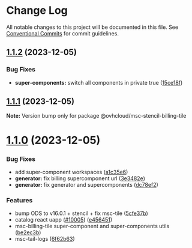 # Change Log

All notable changes to this project will be documented in this file.
See [Conventional Commits](https://conventionalcommits.org) for commit guidelines.

## [1.1.2](https://github.com/ovh/manager/compare/@ovhcloud/msc-stencil-billing-tile@1.1.1...@ovhcloud/msc-stencil-billing-tile@1.1.2) (2023-12-05)


### Bug Fixes

* **super-components:** switch all components in private true ([15ce18f](https://github.com/ovh/manager/commit/15ce18faac7e34435f05b9b7d334502607918ed4))





## [1.1.1](https://github.com/ovh/manager/compare/@ovhcloud/msc-stencil-billing-tile@1.1.0...@ovhcloud/msc-stencil-billing-tile@1.1.1) (2023-12-05)

**Note:** Version bump only for package @ovhcloud/msc-stencil-billing-tile





# [1.1.0](https://github.com/ovh/manager/compare/@ovhcloud/msc-stencil-billing-tile@1.0.0...@ovhcloud/msc-stencil-billing-tile@1.1.0) (2023-12-05)


### Bug Fixes

* add super-component workspaces ([a1c35e6](https://github.com/ovh/manager/commit/a1c35e6817d3f41925954c16b381ebeaea440bd7))
* **generator:** fix billing supercomponent url ([3e3482e](https://github.com/ovh/manager/commit/3e3482e8eef395ccd50bf6bb4e09b154b78d14e3))
* **generator:** fix generator and supercomponents ([dc78ef2](https://github.com/ovh/manager/commit/dc78ef2efaa84d3d6ec69dbfc2af5debb8b35537))


### Features

* bump ODS to v16.0.1 + stencil + fix msc-tile ([5cfe37b](https://github.com/ovh/manager/commit/5cfe37b97ed116bec549cc7d27eabd4ee8867691))
* catalog react uapp ([#10005](https://github.com/ovh/manager/issues/10005)) ([e456451](https://github.com/ovh/manager/commit/e45645174e0a6e0834d06c3c23c535ff374dceba))
* msc-billing-tile super-component and super-components utils ([be2ec3b](https://github.com/ovh/manager/commit/be2ec3b0f2ea71e26ca1ec9f2b42dd16f38c3558))
* msc-tail-logs ([6f62b63](https://github.com/ovh/manager/commit/6f62b632014babcddd06585b9795a31a4f17e232))
